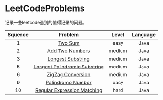 # LeetCodeProblems
记录一些leetcode遇到的值得记录的问题。

| Squence | Problem  | Level  | Language  |
|:-------:|:--------:|:------:|:---------:|
|1|[Two Sum](https://github.com/Makichen/LeetCodeProblems/blob/master/JavaCode/TwoSum.java)|easy|Java|
|2|[Add Two Numbers](https://github.com/Makichen/LeetCodeProblems/blob/master/JavaCode/AddTwoNumbers.java)|medium|Java|
|3|[Longest Substring](https://github.com/Makichen/LeetCodeProblems/blob/master/JavaCode/LongestSubstring.java)|medium|Java|
|5|[Longest Palindromic Substring](https://github.com/Makichen/LeetCodeProblems/blob/master/JavaCode/LongestPalindromicSubstring.java)|medium|Java|
|6|[ZigZag Conversion](https://github.com/Makichen/LeetCodeProblems/blob/master/JavaCode/ZigZagConversion.java)|medium|Java|
|9|[Palindrome Number](https://github.com/Makichen/LeetCodeProblems/blob/master/JavaCode/PalindromeNumber.java)|easy|Java|
|10|[Regular Expression Matching](https://github.com/Makichen/LeetCodeProblems/blob/master/JavaCode/RegularExpressionMatching.java)|hard|Java|

